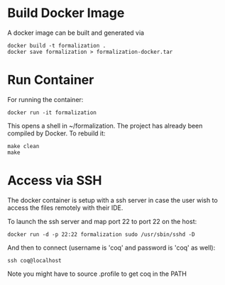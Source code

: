 
# Build Docker Image

A docker image can be built and generated via
```
docker build -t formalization .
docker save formalization > formalization-docker.tar
```

# Run Container

For running the container:
```
docker run -it formalization
```

This opens a shell in ~/formalization. The project has already been compiled by Docker.
To rebuild it:
```
make clean
make
```

# Access via SSH

The docker container is setup with a ssh server in case
the user wish to access the files remotely with their IDE.


To launch the ssh server and map port 22 to port 22 on the host:
```
docker run -d -p 22:22 formalization sudo /usr/sbin/sshd -D
```

And then to connect (username is 'coq' and password is 'coq' as well):
```
ssh coq@localhost
```
Note you might have to source .profile to get coq in the PATH
